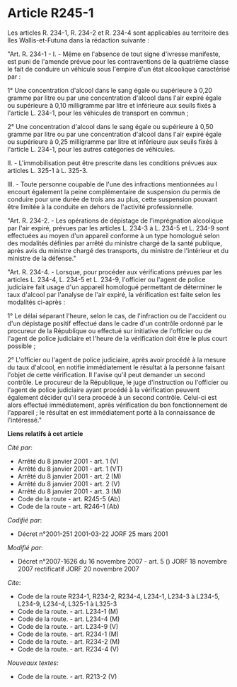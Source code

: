 # Article R245-1

Les articles R. 234-1, R. 234-2 et R. 234-4 sont applicables au territoire des Iles Wallis-et-Futuna dans la rédaction
suivante :

"Art. R. 234-1 - I. - Même en l'absence de tout signe d'ivresse manifeste, est puni de l'amende prévue pour les
contraventions de la quatrième classe le fait de conduire un véhicule sous l'empire d'un état alcoolique caractérisé par :

1° Une concentration d'alcool dans le sang égale ou supérieure à 0,20 gramme par litre ou par une concentration d'alcool dans
l'air expiré égale ou supérieure à 0,10 milligramme par litre et inférieure aux seuils fixés à l'article L. 234-1, pour les
véhicules de transport en commun ;

2° Une concentration d'alcool dans le sang égale ou supérieure à 0,50 gramme par litre ou par une concentration d'alcool dans
l'air expiré égale ou supérieure à 0,25 milligramme par litre et inférieure aux seuils fixés à l'article L. 234-1, pour les
autres catégories de véhicules.

II. - L'immobilisation peut être prescrite dans les conditions prévues aux articles L. 325-1 à L. 325-3.

III. - Toute personne coupable de l'une des infractions mentionnées au I encourt également la peine complémentaire de
suspension du permis de conduire pour une durée de trois ans au plus, cette suspension pouvant être limitée à la conduite en
dehors de l'activité professionnelle.

"Art. R. 234-2. - Les opérations de dépistage de l'imprégnation alcoolique par l'air expiré, prévues par les articles L.
234-3 à L. 234-5 et L. 234-9 sont effectuées au moyen d'un appareil conforme à un type homologué selon des modalités définies
par arrêté du ministre chargé de la santé publique, après avis du ministre chargé des transports, du ministre de l'intérieur
et du ministre de la défense."

"Art. R. 234-4. - Lorsque, pour procéder aux vérifications prévues par les articles L. 234-4, L. 234-5 et L. 234-9,
l'officier ou l'agent de police judiciaire fait usage d'un appareil homologué permettant de déterminer le taux d'alcool par
l'analyse de l'air expiré, la vérification est faite selon les modalités ci-après :

1° Le délai séparant l'heure, selon le cas, de l'infraction ou de l'accident ou d'un dépistage positif effectué dans le cadre
d'un contrôle ordonné par le procureur de la République ou effectué sur initiative de l'officier ou de l'agent de police
judiciaire et l'heure de la vérification doit être le plus court possible ;

2° L'officier ou l'agent de police judiciaire, après avoir procédé à la mesure du taux d'alcool, en notifie immédiatement le
résultat à la personne faisant l'objet de cette vérification. Il l'avise qu'il peut demander un second contrôle. Le procureur
de la République, le juge d'instruction ou l'officier ou l'agent de police judiciaire ayant procédé à la vérification peuvent
également décider qu'il sera procédé à un second contrôle. Celui-ci est alors effectué immédiatement, après vérification du
bon fonctionnement de l'appareil ; le résultat en est immédiatement porté à la connaissance de l'intéressé."

**Liens relatifs à cet article**

_Cité par_:

  - Arrêté du 8 janvier 2001 - art. 1 (V)
  - Arrêté du 8 janvier 2001 - art. 1 (VT)
  - Arrêté du 8 janvier 2001 - art. 2 (M)
  - Arrêté du 8 janvier 2001 - art. 2 (V)
  - Arrêté du 8 janvier 2001 - art. 3 (M)
  - Code de la route - art. R245-5 (Ab)
  - Code de la route - art. R246-1 (Ab)

_Codifié par_:

  - Décret n°2001-251 2001-03-22 JORF 25 mars 2001

_Modifié par_:

  - Décret n°2007-1626 du 16 novembre 2007 - art. 5 () JORF 18 novembre 2007 rectificatif JORF 20 novembre 2007

_Cite_:

  - Code de la route R234-1, R234-2, R234-4, L234-1, L234-3 à L234-5, L234-9, L234-4, L325-1 à L325-3
  - Code de la route. - art. L234-1 (M)
  - Code de la route. - art. L234-4 (M)
  - Code de la route. - art. L234-9 (V)
  - Code de la route. - art. R234-1 (M)
  - Code de la route. - art. R234-2 (M)
  - Code de la route. - art. R234-4 (V)

_Nouveaux textes_:

  - Code de la route. - art. R213-2 (V)
